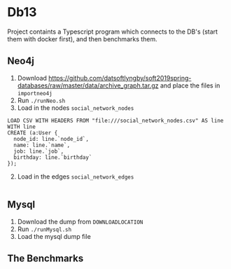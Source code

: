 # Db13
Project containts a Typescript program which connects to the DB's (start them with docker first), and then benchmarks them.


## Neo4j
1. Download https://github.com/datsoftlyngby/soft2019spring-databases/raw/master/data/archive_graph.tar.gz and place the files in `importneo4j`
2. Run `./runNeo.sh`
3. Load in the nodes `social_network_nodes`
```
LOAD CSV WITH HEADERS FROM "file:///social_network_nodes.csv" AS line WITH line
CREATE (a:User { 
  node_id: line.`node_id`,
  name: line.`name`,
  job: line.`job`,
  birthday: line.`birthday`
});
```

2. Load in the edges `social_network_edges`
```

```

## Mysql
1. Download the dump from `DOWNLOADLOCATION`
2. Run `./runMysql.sh`
3. Load the mysql dump file

## The Benchmarks


